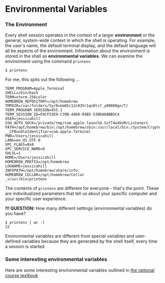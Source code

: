 # Environmental Variables 

### The Environment

Every shell session operates in the context of a larger **environment** or the general, system-wide context in which the shell is operating. For example, the user's name, the default terminal display, and the default language will all be aspects of the environment. Information about the environment is stored in the shell as **environmental variables**. We can examine the environment using the command `printenv`

```
$ printenv
```

For me, this spits out the following …

```
TERM_PROGRAM=Apple_Terminal
SHELL=/bin/bash
TERM=xterm-256color
HOMEBREW_REPOSITORY=/opt/homebrew
TMPDIR=/var/folders/5y/0vkm85c12s935r1qs0ls7_y80000gn/T/
TERM_PROGRAM_VERSION=455.1
TERM_SESSION_ID=F0CF53E9-C39B-44D0-84B5-530DA68BB5C4
USER=jessicahill
SSH_AUTH_SOCK=/private/tmp/com.apple.launchd.SztT4e4boM/Listeners
PATH=/opt/homebrew/bin:/opt/homebrew/sbin:/usr/local/bin:/System/Cryptexes/App/usr/bin:/usr/bin:/bin:/usr/sbin:/sbin:/var/run/com.apple.security.cryptexd/codex.system/bootstrap/usr/local/bin:/var/run/com.apple.security.cryptexd/codex.system/bootstrap/usr/bin:/var/run/com.apple.security.cryptexd/codex.system/bootstrap/usr/appleinternal/bin:/Library/Apple/usr/bin
__CFBundleIdentifier=com.apple.Terminal
PWD=/Users/jessicahill
LANG=en_US.UTF-8
XPC_FLAGS=0x0
XPC_SERVICE_NAME=0
SHLVL=1
HOME=/Users/jessicahill
HOMEBREW_PREFIX=/opt/homebrew
LOGNAME=jessicahill
INFOPATH=/opt/homebrew/share/info:
HOMEBREW_CELLAR=/opt/homebrew/Cellar
_=/usr/bin/printenv
```

The contents of `printenv` are different for everyone - that's the point. These are individualized parameters that tell us about your specific computer and your specific user experience.

**!!! QUESTION:** How many different settings (environmental variables) do you have?

```
$ printenv | wc -l
22
```

Environmental variables are different from special variables and user-defined variables because they are generated by the shell itself, every time a session is started.

### Some interesting environmental variables

Here are some interesting environmental variables outlined in [the optional course textbook](https://linuxcommand.org/tlcl.php)







